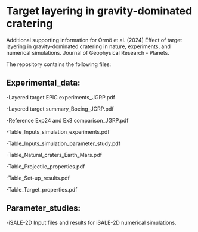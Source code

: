 # Target layering in gravity-dominated cratering
Additional supporting information for Ormö et al. (2024) Effect of target layering in gravity-dominated cratering in nature, experiments, and numerical simulations. Journal of Geophysical Research - Planets. 

The repository contains the following files:

Experimental_data:
-
-Layered target EPIC experiments_JGRP.pdf 

-Layered target summary_Boeing_JGRP.pdf

-Reference Exp24 and Ex3 comparison_JGRP.pdf

-Table_Inputs_simulation_experiments.pdf

-Table_Inputs_simulation_parameter_study.pdf

-Table_Natural_craters_Earth_Mars.pdf

-Table_Projectile_properties.pdf

-Table_Set-up_results.pdf

-Table_Target_properties.pdf

Parameter_studies: 
-
-iSALE-2D Input files and results for iSALE-2D numerical simulations.
